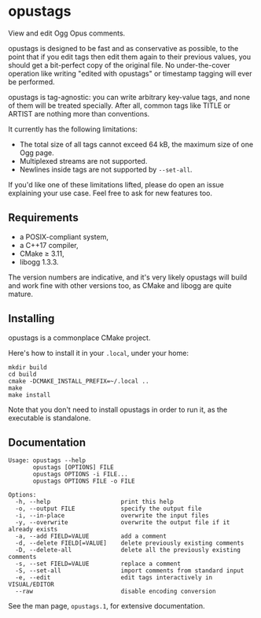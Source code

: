 opustags
========

View and edit Ogg Opus comments.

opustags is designed to be fast and as conservative as possible, to the point that if you edit tags
then edit them again to their previous values, you should get a bit-perfect copy of the original
file. No under-the-cover operation like writing "edited with opustags" or timestamp tagging will
ever be performed.

opustags is tag-agnostic: you can write arbitrary key-value tags, and none of them will be treated
specially. After all, common tags like TITLE or ARTIST are nothing more than conventions.

It currently has the following limitations:

- The total size of all tags cannot exceed 64 kB, the maximum size of one Ogg page.
- Multiplexed streams are not supported.
- Newlines inside tags are not supported by `--set-all`.

If you'd like one of these limitations lifted, please do open an issue explaining your use case.
Feel free to ask for new features too.

Requirements
------------

* a POSIX-compliant system,
* a C++17 compiler,
* CMake ≥ 3.11,
* libogg 1.3.3.

The version numbers are indicative, and it's very likely opustags will build and work fine with
other versions too, as CMake and libogg are quite mature.

Installing
----------

opustags is a commonplace CMake project.

Here's how to install it in your `.local`, under your home:

    mkdir build
    cd build
    cmake -DCMAKE_INSTALL_PREFIX=~/.local ..
    make
    make install

Note that you don't need to install opustags in order to run it, as the executable is standalone.

Documentation
-------------

    Usage: opustags --help
           opustags [OPTIONS] FILE
           opustags OPTIONS -i FILE...
           opustags OPTIONS FILE -o FILE

    Options:
      -h, --help                    print this help
      -o, --output FILE             specify the output file
      -i, --in-place                overwrite the input files
      -y, --overwrite               overwrite the output file if it already exists
      -a, --add FIELD=VALUE         add a comment
      -d, --delete FIELD[=VALUE]    delete previously existing comments
      -D, --delete-all              delete all the previously existing comments
      -s, --set FIELD=VALUE         replace a comment
      -S, --set-all                 import comments from standard input
      -e, --edit                    edit tags interactively in VISUAL/EDITOR
      --raw                         disable encoding conversion

See the man page, `opustags.1`, for extensive documentation.
